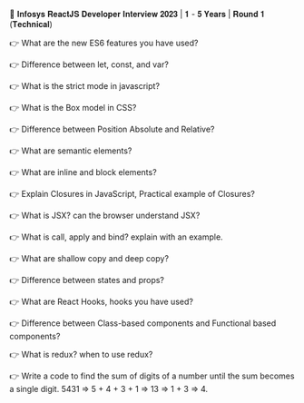 🤩 𝐈𝐧𝐟𝐨𝐬𝐲𝐬 𝐑𝐞𝐚𝐜𝐭𝐉𝐒 𝐃𝐞𝐯𝐞𝐥𝐨𝐩𝐞𝐫 𝐈𝐧𝐭𝐞𝐫𝐯𝐢𝐞𝐰 𝟐𝟎𝟐𝟑 | 𝟏 - 𝟓 𝐘𝐞𝐚𝐫𝐬 | 𝐑𝐨𝐮𝐧𝐝 𝟏 (𝐓𝐞𝐜𝐡𝐧𝐢𝐜𝐚𝐥)

👉 What are the new ES6 features you have used?

👉 Difference between let, const, and var?

👉 What is the strict mode in javascript?

👉 What is the Box model in CSS?

👉 Difference between Position Absolute and Relative?

👉 What are semantic elements?

👉 What are inline and block elements?

👉 Explain Closures in JavaScript, Practical example of Closures?

👉 What is JSX? can the browser understand JSX?

👉 What is call, apply and bind? explain with an example.

👉 What are shallow copy and deep copy?

👉 Difference between states and props?

👉 What are React Hooks, hooks you have used?

👉 Difference between Class-based components and Functional based components?

👉 What is redux? when to use redux?

👉 Write a code to find the sum of digits of a number until the sum becomes a single digit. 5431 => 5 + 4 + 3 + 1 => 13 => 1 + 3 => 4.
